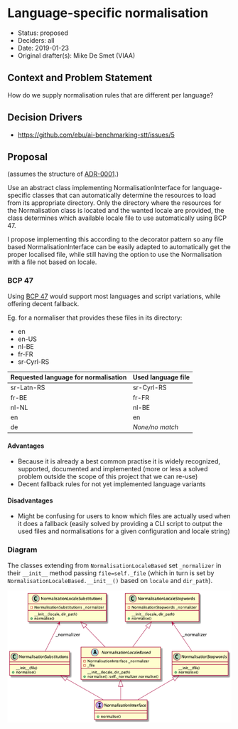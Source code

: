 # Language-specific normalisation

* Status: proposed
* Deciders: all
* Date: 2019-01-23
* Original drafter(s): Mike De Smet (VIAA)


## Context and Problem Statement

How do we supply normalisation rules that are different per language?

## Decision Drivers 

* https://github.com/ebu/ai-benchmarking-stt/issues/5

## Proposal

(assumes the structure of [ADR-0001](ADR-0001-normalisation-structure.md).)

Use an abstract class implementing NormalisationInterface for language-specific classes that can automatically determine the resources to load from its appropriate directory. Only the directory where the resources for the Normalisation class is located and the wanted locale are provided, the class determines which available locale file to use automatically using BCP 47.

I propose implementing this according to the decorator pattern so any file based NormalisationInterface can be easily adapted to automatically get the proper localised file, while still having the option to use the Normalisation with a file not based on locale.

### BCP 47

Using [BCP 47](https://tools.ietf.org/html/bcp47) would support most languages and script variations, while offering decent fallback. 

Eg. for a normaliser that provides these files in its directory:

* en
* en-US
* nl-BE
* fr-FR
* sr-Cyrl-RS


Requested language for normalisation | Used language file
------------------------------------ | -------------
sr-Latn-RS | sr-Cyrl-RS
fr-BE | fr-FR
nl-NL | nl-BE
en | en
de | _None/no match_

#### Advantages
* Because it is already a best common practise it is widely recognized, supported, documented and implemented (more or less a solved problem outside the scope of this project that we can re-use)
* Decent fallback rules for not yet implemented language variants

#### Disadvantages
* Might be confusing for users to know which files are actually used when it does a fallback (easily solved by providing a CLI script to output the used files and normalisations for a given configuration and locale string)

### Diagram

The classes extending from `NormalisationLocaleBased` set `_normalizer` in their `__init__` method passing `file=self._file` (which in turn is set by `NormalisationLocaleBased.__init__()` based on `locale` and `dir_path`).

![Diagram](hld/ADR0002.png)

